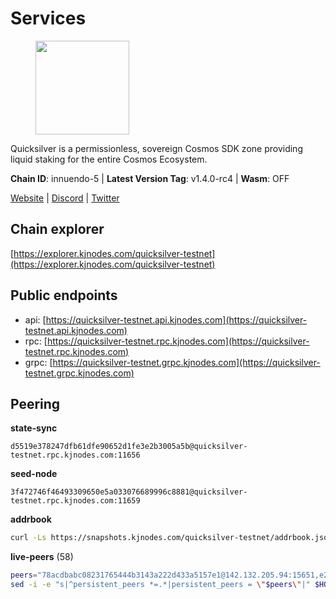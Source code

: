 # Services

<figure><img src="https://raw.githubusercontent.com/kj89/testnet_manuals/main/pingpub/logos/quicksilver.png" width="150" alt=""><figcaption></figcaption></figure>

Quicksilver is a permissionless, sovereign Cosmos SDK zone providing liquid staking for the entire Cosmos Ecosystem.

**Chain ID**: innuendo-5 | **Latest Version Tag**: v1.4.0-rc4 | **Wasm**: OFF

[Website](https://quicksilver.zone) | [Discord](https://discord.gg/quicksilverprotocol) | [Twitter](https://twitter.com/quicksilverzone)




## Chain explorer
[https://explorer.kjnodes.com/quicksilver-testnet](https://explorer.kjnodes.com/quicksilver-testnet)

## Public endpoints

* api: [https://quicksilver-testnet.api.kjnodes.com](https://quicksilver-testnet.api.kjnodes.com)
* rpc: [https://quicksilver-testnet.rpc.kjnodes.com](https://quicksilver-testnet.rpc.kjnodes.com)
* grpc: [https://quicksilver-testnet.grpc.kjnodes.com](https://quicksilver-testnet.grpc.kjnodes.com)

## Peering

**state-sync**

```text
d5519e378247dfb61dfe90652d1fe3e2b3005a5b@quicksilver-testnet.rpc.kjnodes.com:11656
```

**seed-node**

```text
3f472746f46493309650e5a033076689996c8881@quicksilver-testnet.rpc.kjnodes.com:11659
```

**addrbook**
```bash
curl -Ls https://snapshots.kjnodes.com/quicksilver-testnet/addrbook.json > $HOME/.quicksilverd/config/addrbook.json
```

**live-peers** (58)
```bash
peers="78acdbabc08231765444b3143a222d433a5157e1@142.132.205.94:15651,e25a748120c9608c1d2a70fafa75178d862b3463@178.18.254.211:10656,af8cfa944802a9bd510fc3407950a15e8be86c31@213.239.217.52:30656,796e72ffc343c187cd5e8397c0c09c0671d228e0@185.16.39.51:26656,74abcb5243d4ffc43de6ad1a288d8e50adcd467e@65.109.80.176:20656,1452d484454c0f93ddf3cbf987ce1b9cadd8f23f@65.21.95.180:37656,8099f8a7c95c1676982e1a23e8452f2b10b07415@65.108.78.107:22656,d160a8908b44f2a44ce17e0be1f9056b58993b9c@65.21.139.170:21026,9e0604571aa20314c2261d70b7d8823414702715@51.159.141.209:26656,2f3025cdd954ee6ce1bc9b25ed1de4a296a074a8@148.51.139.47:56656,e0f0703e9ce343c46e0ec01b19216715e817b358@65.109.85.170:28656,78d271e4b4692ff1ee8490f3825a541558b31870@65.21.95.46:28656,a637b94cb989909cc182623748ef179b0659f148@65.109.23.114:11156,e17be5f37fa2ddabdc17bb0bf893108f4854c65e@38.242.244.22:26656,532625a997a6f891405202968607f72afe004f15@202.61.225.157:26666,a288baa951cbe92b253c01c3936d930af1d56424@5.161.142.236:26656,d5519e378247dfb61dfe90652d1fe3e2b3005a5b@65.109.68.190:11656,f0621c59ca7cfba98015ae2a47886fc3d9c0020c@94.130.132.227:2060,0551eaa0db7097274410ee27a71672817e314b83@167.235.245.191:26656,42f87cb55d5fdd222da28023613c66857398c4b8@5.22.223.252:26656,f7edad3ff5a85d039e7de12067c63064c5b42d63@46.4.121.72:11656,ac0c6a8e9e700044226e9ff16b68ab4cbae6fb06@84.46.246.109:2366,97377c16946f8e1fa69e7c2c6b7feb32c2090f09@116.202.227.117:11656,2096650d8586b858d3369205f3b46ac4c765bc8e@65.109.53.155:26656,a49d8d304e96350272dca24934b8295bc81d75d2@23.227.200.10:26656,cc745e98b4dc9b83c5a74d41f576feda73902dfd@65.109.38.54:20026,4097143450786750475dfff254265c064dd3718b@190.15.196.193:11656,25b8b792bb14e8bfdcdfa163a14710d5645a4eba@148.251.91.77:20656,a37474c1f254cd4b16d924327a755c914e8e7d86@65.109.30.53:26656,70c7663dba3b5181f1c3b8c92824dad070771ac6@217.13.223.167:56656,b06ee574cf0b8641611c709a36b21c103d968c18@162.55.245.219:11656,2be586e675b0f55c96905cc83496861c64112f44@65.108.99.224:56656,e6bf4eca6a11035c06be529cb8c3758c2c00908f@213.170.135.20:26656,03332cdbc3d354846a18992effbb8c20aa28f52a@65.21.133.125:28656,46f97e49a49694aead28c27be2c19300f509e273@65.108.129.94:26656,8ff8a186fe9cbc70d0f34891fa051f87e561a48b@158.160.0.93:26656,0a3ac40a7a4ce35978c4da97be2eb6974bc3c58b@185.252.233.217:46656,5c2a752c9b1952dbed075c56c600c3a79b58c395@95.214.55.232:27026,13564ca7ffcc8fa6bcc6d405c96fe8c724ec17da@88.99.213.25:11656,3519e61e653db97f5d1c7f1bec9b0072bca4d5fe@144.76.45.59:16656,7fe3007cba4de49584cbdad9489ffecfc9651c57@65.108.79.246:26673,c9a74cdd754a8ccc9243ac2b245e4caaa78695aa@45.85.147.96:26656,ee6bae1a6d4a1e07f1e4bc7963cabedc6b73426e@94.130.137.119:26656,41f7d7004cace7bd1760a5f980a86123700c8f1d@185.146.148.116:26656,bdb93c655989b2c1882339fabb013317066dda56@95.214.52.138:26676,df10d618cfc818e5943f5eefd81f4df265f8393e@207.180.243.64:11656,301c795b14f8988d33ec4e602b575a16a0585212@195.14.6.141:26656,dc88be3a0075ce429a423237abe223a9528ce0df@65.108.204.119:31656,934ee402c0ccda936b3d1e1a7876f76a45e88edf@65.108.44.149:20656,22a393fe9174c29081ad8aeaf14ce01b9a79d8c6@159.203.28.113:26656,21031bfb7132a193ba0b7201ba193bfa6a24bd25@51.195.234.240:26656,dbe93dfe92d87db75463bd8b336e4a960fcb2235@51.195.234.250:26656,521eabb3f5a0698476baf22c45aaef396399da10@135.181.183.93:24656,f8892cba967c0a182374a728cdd28a3a538f1d3a@89.58.28.70:26656,3c48a780b85d248e34e63eca5d44c624f93d09d5@135.181.59.162:11156,c4489720ba051c79f5bb16ae5d81341b0f248e19@141.94.252.88:26658,6c31ea769b18d7b20b2d738df7778fb9fc3fc380@18.236.225.32:26656,cfbf02b41e7fe78d51abfa93f342afd0687203c0@212.227.151.143:36656"
sed -i -e "s|^persistent_peers *=.*|persistent_peers = \"$peers\"|" $HOME/.quicksilverd/config/config.toml
```
